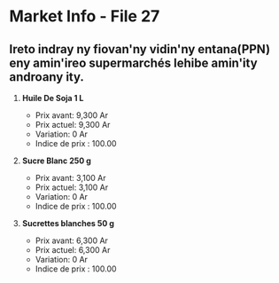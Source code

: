 # Market Info - File 27

## Ireto indray ny fiovan'ny vidin'ny entana(PPN) eny amin'ireo supermarchés lehibe amin'ity androany ity.

1. **Huile De Soja 1 L**
   - Prix avant: 9,300 Ar
   - Prix actuel: 9,300 Ar
   - Variation: 0 Ar
   - Indice de prix : 100.00

2. **Sucre Blanc 250 g**
   - Prix avant: 3,100 Ar
   - Prix actuel: 3,100 Ar
   - Variation: 0 Ar
   - Indice de prix : 100.00

3. **Sucrettes blanches  50 g**
   - Prix avant: 6,300 Ar
   - Prix actuel: 6,300 Ar
   - Variation: 0 Ar
   - Indice de prix : 100.00

